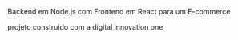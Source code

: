 
Backend em Node.js com  Frontend em React para um E-commerce

projeto construido com a digital innovation one
